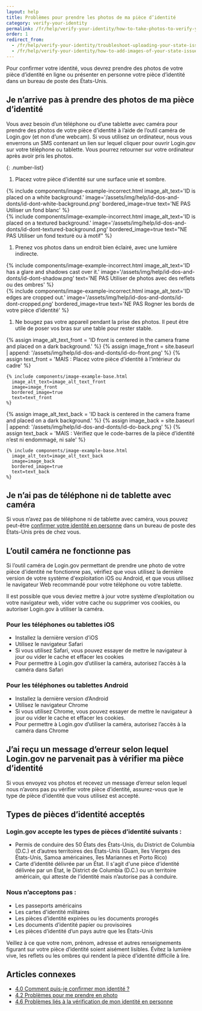 ```yaml
---
layout: help
title: Problèmes pour prendre les photos de ma pièce d’identité
category: verify-your-identity
permalink: /fr/help/verify-your-identity/how-to-take-photos-to-verify-your-identity/
order: 1
redirect_from:
  - /fr/help/verify-your-identity/troubleshoot-uploading-your-state-issued-id/
  - /fr/help/verify-your-identity/how-to-add-images-of-your-state-issued-id/
---
```


Pour confirmer votre identité, vous devrez prendre des photos de votre pièce d’identité en ligne ou présenter en personne votre pièce d’identité dans un bureau de poste des États-Unis.

## Je n’arrive pas à prendre des photos de ma pièce d’identité

Vous avez besoin d’un téléphone ou d’une tablette avec caméra pour prendre des photos de votre pièce d’identité à l’aide de l’outil caméra de Login.gov (et non d’une webcam).  Si vous utilisez un ordinateur, nous vous enverrons un SMS contenant un lien sur lequel cliquer pour ouvrir Login.gov sur votre téléphone ou tablette. Vous pourrez retourner sur votre ordinateur après avoir pris les photos.

{: .number-list}

1. Placez votre pièce d’identité sur une surface unie et sombre.

<div class="grid-row grid-gap">
  <div class="tablet:grid-col">
    {%
      include components/image-example-incorrect.html
      image_alt_text='ID is placed on a white background.'
      image='/assets/img/help/id-dos-and-donts/id-dont-white-background.png'
      bordered_image=true
      text='NE PAS Utiliser un fond blanc'
    %}
  </div>
  <div class="tablet:grid-col">
    {%
      include components/image-example-incorrect.html
      image_alt_text='ID is placed on a textured background.'
      image='/assets/img/help/id-dos-and-donts/id-dont-textured-background.png'
      bordered_image=true
      text="NE PAS Utiliser un fond texturé ou à motif"
    %}
  </div>
</div>

1. Prenez vos photos dans un endroit bien éclairé, avec une lumière indirecte.

<div class="grid-row grid-gap">
  <div class="tablet:grid-col">
    {%
      include components/image-example-incorrect.html
      image_alt_text='ID has a glare and shadows cast over it.'
      image='/assets/img/help/id-dos-and-donts/id-dont-shadow.png'
      text='NE PAS Utiliser de photos avec des reflets ou des ombres'
    %}
  </div>
  <div class="tablet:grid-col">
    {%
      include components/image-example-incorrect.html
      image_alt_text='ID edges are cropped out.'
      image='/assets/img/help/id-dos-and-donts/id-dont-cropped.png'
      bordered_image=true
      text='NE PAS Rogner les bords de votre pièce d’identité'
    %}
  </div>
</div>

1. Ne bougez pas votre appareil pendant la prise des photos. Il peut être utile de poser vos bras sur une table pour rester stable.

<div class="grid-row grid-gap">
  <div class="tablet:grid-col">
    {% assign image_alt_text_front = 'ID front is centered in the camera frame and placed on a dark background.' %}
    {% assign image_front = site.baseurl | append: '/assets/img/help/id-dos-and-donts/id-do-front.png' %}
    {% assign text_front = 'MAIS : Placez votre pièce d’identité à l’intérieur du cadre' %}

    {% include components/image-example-base.html
      image_alt_text=image_alt_text_front
      image=image_front
      bordered_image=true
      text=text_front
    %}
  </div>
  <div class="tablet:grid-col">
    {% assign image_alt_text_back = 'ID back is centered in the camera frame and placed on a dark background.' %}
    {% assign image_back = site.baseurl | append: '/assets/img/help/id-dos-and-donts/id-do-back.png' %}
    {% assign text_back = 'MAIS : Vérifiez que le code-barres de la pièce d’identité n’est ni endommagé, ni sale' %}

    {% include components/image-example-base.html
      image_alt_text=image_alt_text_back
      image=image_back
      bordered_image=true
      text=text_back
    %}
  </div>
</div>

## Je n’ai pas de téléphone ni de tablette avec caméra

Si vous n’avez pas de téléphone ni de tablette avec caméra, vous pouvez peut-être [confirmer votre identité en personne](#) dans un bureau de poste des États-Unis près de chez vous.

## L’outil caméra ne fonctionne pas

Si l’outil caméra de Login.gov permettant de prendre une photo de votre pièce d'identité ne fonctionne pas, vérifiez que vous utilisez la dernière version de votre système d'exploitation iOS ou Android, et que vous utilisez le navigateur Web recommandé pour votre téléphone ou votre tablette.

Il est possible que vous deviez mettre à jour votre système d’exploitation ou votre navigateur web, vider votre cache ou supprimer vos cookies, ou autoriser Login.gov à utiliser la caméra.

### Pour les téléphones ou tablettes iOS

- Installez la dernière version d’iOS
- Utilisez le navigateur Safari
- Si vous utilisez Safari, vous pouvez essayer de mettre le navigateur à jour ou  vider le cache et effacer les cookies
- Pour permettre à Login.gov d’utiliser la caméra, autorisez l’accès à la caméra dans Safari

### Pour les téléphones ou tablettes Android

- Installez la dernière version d’Android
- Utilisez le navigateur Chrome
- Si vous utilisez Chrome, vous pouvez essayer de mettre le navigateur à jour ou vider le cache et effacer les cookies.
- Pour permettre à Login.gov d’utiliser la caméra, autorisez l’accès à la caméra dans Chrome

## J’ai reçu un message d’erreur selon lequel Login.gov ne parvenait pas à vérifier ma pièce d’identité

Si vous envoyez vos photos et recevez un message d’erreur selon lequel nous n’avons pas pu vérifier votre pièce d’identité, assurez-vous que le type de pièce d’identité que vous utilisez est accepté.

## Types de pièces d’identité acceptés

### Login.gov accepte les types de pièces d’identité suivants :

- Permis de conduire des 50 États des États-Unis, du District de Columbia (D.C.) et d’autres territoires des États-Unis (Guam, îles Vierges des États-Unis, Samoa américaines, îles Mariannes et Porto Rico)
- Carte d’identité délivrée par un État. Il s'agit d'une pièce d'identité délivrée par un État, le District de Columbia (D.C.) ou un territoire américain, qui atteste de l'identité mais n’autorise pas à conduire.

### Nous n’acceptons pas :

- Les passeports américains
- Les cartes d'identité militaires
- Les pièces d’identité expirées ou les documents prorogés
- Les documents d’identité papier ou provisoires
- Les pièces d’identité d’un pays autre que les États-Unis

Veillez à ce que votre nom, prénom, adresse et autres renseignements figurant sur votre pièce d’identité soient aisément lisibles. Évitez la lumière vive, les reflets ou les ombres qui rendent la pièce d’identité difficile à lire.

## Articles connexes

* [4.0 Comment puis-je confirmer mon identité ?](#)
* [4.2 Problèmes pour me prendre en photo](#)
* [4.6 Problèmes liés à la vérification de mon identité en personne](#)
